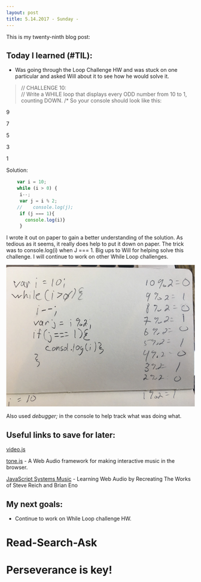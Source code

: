 ```yaml
---
layout: post
title: 5.14.2017 - Sunday - 
---
```


This is my twenty-ninth blog post:

## Today I learned (#TIL):   

- Was going through the Loop Challenge HW and was stuck on one particular and asked Will about it to see how he would solve it.

> // CHALLENGE 10:  
// Write a WHILE loop that displays every ODD number from 10 to 1, counting DOWN.
/* So your console should look like this:

9 

7 

5 

3 

1 


Solution:

```javascript
	var i = 10;
	while (i > 0) {
   	 i--;
   	 var j = i % 2;
	//    console.log(j);
   	 if (j === 1){
   	   console.log(i)}
   	 }
```

I wrote it out on paper to gain a better understanding of the solution.  As tedious as it seems, it really does help to put it down on paper.  The trick was to console.log(i) when J === 1.  Big ups to Will for helping solve this challenge.  I will continue to work on other While Loop challenges.

![whileLoop1 image](/images/whileLoop1.jpg)

Also used _debugger;_  in the console to help track what was doing what.


## Useful links to save for later:

[video.js](http://videojs.com/)

[tone.js](https://github.com/Tonejs/Tone.js) - A Web Audio framework for making interactive music in the browser.

[JavaScript Systems Music](https://teropa.info/blog/2016/07/28/javascript-systems-music.html#is-this-for-me) - Learning Web Audio by Recreating The Works of Steve Reich and Brian Eno

## My next goals:

- Continue to work on While Loop challenge HW.


# Read-Search-Ask

# Perseverance is key!







